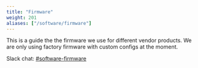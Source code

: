 ```yaml
---
title: "Firmware"
weight: 201
aliases: ["/software/firmware"]
---
```


This is a guide the the firmware we use for different vendor products. We are only using factory firmware with custom configs at the moment.

Slack chat: [#software-firmware](https://nycmesh.slack.com/app_redirect?channel=software-firmware)
